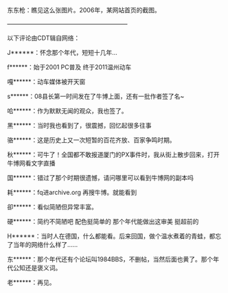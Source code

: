 东东枪：瞧见这么张图片。2006年，某网站首页的截图。 

————————————————————

以下评论由CDT辑自网络：

J******：怀念那个年代，短短十几年…

f******：始于2001 PC普及 终于2011温州动车

嘎******：动车媒体被开天窗

s******：08县长第一时间发在了牛博上面，还有一批作者签了名~

哈******：作为默默无闻的观众，我也签了。

黑******：当时我也看到了，很震撼，回忆起很多往事

骆******：这是历史上又一次短暂的百花齐放、百家争鸣时期。

秋******：可牛了！全国都不敢报道厦门的PX事件时，我从街上散步回来，打开牛博网看文字直播

国******：错过了那个时期很遗憾，请问哪里可以看到牛博网的副本吗

耗******：fq进archive.org 再搜牛博。就能看到

卻******：看似简陋但异常丰富。

硬******：简约不简陋吧 配色挺简单的 那个年代能做出这审美 挺超前的

H******：当时人在德国，什么都能看。后来回国，做个温水煮着的青蛙，都忘了当年的网络什么样了……

东******：那个年代还有个论坛叫1984BBS，不删帖，当然后面也黄了。那个年代公知还是褒义词。

老******：再见。


